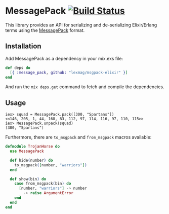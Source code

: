 # MessagePack [![Build Status](https://travis-ci.org/lexmag/msgpack-elixir.png?branch=master)](https://travis-ci.org/lexmag/msgpack-elixir)

This library provides an API for serializing and de-serializing Elixir/Erlang terms using the [MessagePack](http://msgpack.org/) format.

## Installation

Add MessagePack as a dependency in your mix.exs file:

```elixir
def deps do
  [{ :message_pack, github: "lexmag/msgpack-elixir" }]
end
```

And run the `mix deps.get` command to fetch and compile the dependencies.

## Usage

```iex
iex> squad = MessagePack.pack([300, "Spartans"])
<<146, 205, 1, 44, 168, 83, 112, 97, 114, 116, 97, 110, 115>>
iex> MessagePack.unpack(squad)
[300, "Spartans"]
```

Furthermore, there are `to_msgpack` and `from_msgpack` macros available:

```elixir
defmodule TrojanHorse do
  use MessagePack

  def hide(number) do
    to_msgpack([number, "warriors"])
  end

  def show(bin) do
    case from_msgpack(bin) do
      [number, "warriors"] -> number
      _ -> raise ArgumentError
    end
  end
end
```
